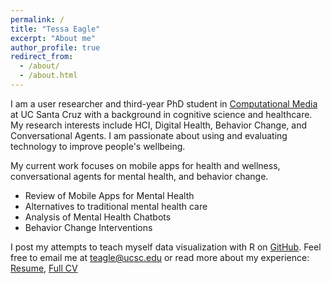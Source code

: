 ```yaml
---
permalink: /
title: "Tessa Eagle"
excerpt: "About me"
author_profile: true
redirect_from: 
  - /about/
  - /about.html
---
```


I am a user researcher and third-year PhD student in <a href="https://www.soe.ucsc.edu/departments/computational-media">Computational Media</a> at UC Santa Cruz with  a background in cognitive science and healthcare. My research interests include HCI, Digital Health, Behavior Change, and Conversational Agents. I am passionate about using and evaluating technology to improve people's wellbeing. 

My current work focuses on mobile apps for health and wellness, conversational agents for mental health, and behavior change. 
* Review of Mobile Apps for Mental Health
* Alternatives to traditional mental health care
* Analysis of Mental Health Chatbots
* Behavior Change Interventions
            
I post my attempts to teach myself data visualization with R on <a href="https://github.com/tessaeagle/TidyTuesday">GitHub</a>. Feel free to email me at teagle@ucsc.edu or read more about my experience: <a href="https://drive.google.com/file/d/1lPqjDaBlUbujdHZoSc6zd7jZ9RjLHfqQ/view?usp=sharing">Resume</a>, <a href="https://docs.google.com/document/d/1fVXjq2zpsLfV2D0ZVPjSc5PEJuSGxBjOFSl-BDnDwGc/edit?usp=sharing">Full CV</a>
